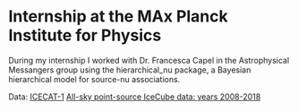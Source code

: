 # Internship at the MAx Planck Institute for Physics
During my internship I worked with Dr. Francesca Capel in the Astrophysical Messangers group using the hierarchical_nu package, a Bayesian hierarchical model for source-nu associations.

Data: [ICECAT-1](https://icecube.wisc.edu/data-releases/2023/04/icecat-1-the-icecube-event-catalog-of-alert-tracks/)
      [All-sky point-source IceCube data: years 2008-2018]([https://icecube.wisc.edu/data-releases/2023/04/icecat-1-the-icecube-event-catalog-of-alert-tracks/](https://icecube.wisc.edu/data-releases/2021/01/all-sky-point-source-icecube-data-years-2008-2018/))
